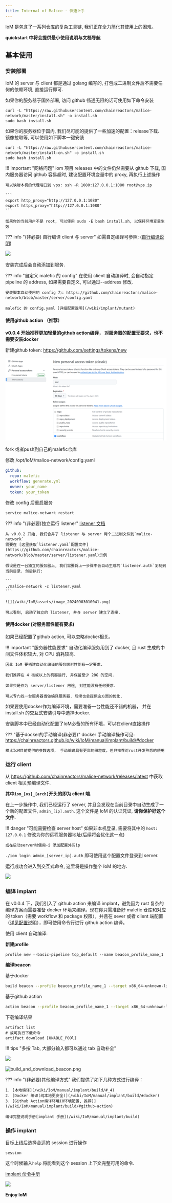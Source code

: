 ```yaml
---
title: Internal of Malice · 快速上手
---
```


IoM 是包含了一系列仓库的复杂工具链, 我们正在全力简化其使用上的困难。

**quickstart 中将会提供最小使用说明与文档导航**

## 基本使用

### 安装部署

IoM 的 server 与 client 都是通过 golang 编写的, 打包成二进制文件后不需要任何的依赖环境, 直接运行即可.

如果你的服务器于国外部署, 访问 github 畅通无阻的话可使用如下命令安装

```
curl -L "https://raw.githubusercontent.com/chainreactors/malice-network/master/install.sh" -o install.sh
sudo bash install.sh
```

如果你的服务器位于国内, 我们尽可能的提供了一些加速的配置：release下载、镜像拉取等, 可以使用如下脚本一键安装

```
curl -L "https://raw.githubusercontent.com/chainreactors/malice-network/master/install-cn.sh" -o install.sh
sudo bash install.sh
```

!!! important "网络问题"
	iom 项目 releases 中的文件仍然需要从 github 下载, 国内服务器访问 github 容易超时, 建议配置环境变量中的 proxy, 再执行上述操作
	
	可以映射本机的代理端口到 vps: ssh -R 1080:127.0.0.1:1080 root@vps.ip
	
	```
	export http_proxy="http://127.0.0.1:1080"
	export https_proxy="http://127.0.0.1:1080"
	```

	如果你的当前用户不是 root, 可以使用 sudo -E bash install.sh, 以保持环境变量生效

??? info "(非必要) 自行编译 client 与 server"
	如需自定编译可参照: ([自行编译说明](IoM/deploy/#_6))

![](/wiki/IoM/assets/install-pic.png)

安装完成后会自动添加到服务.


??? info "自定义 malefic 的 config"
	在使用 client 自动编译时, 会自动指定 pipeline 的 address, 如果需要自定义, 可以通过--address 修改.
	
	安装脚本自动使用的 config 为: https://github.com/chainreactors/malice-network/blob/master/server/config.yaml
	
	malefic 的 config.yaml [详细配置说明](/wiki/implant/mutant)
#### 使用github action （推荐）

**v0.0.4 开始推荐更加轻量的github action编译， 对服务器的配置无要求，也不需要安装docker**

新建github token: https://github.com/settings/tokens/new 

![](assets/Pasted%20image%2020250103134903.png)


fork 或者push到自己的malefic仓库

修改 /opt/IoM/malice-network/config.yaml

```yaml
github:  
  repo: malefic  
  workflow: generate.yml  
  owner: your_name
  token: your_token
```

修改 config 后重启服务

```bash
service malice-network restart
```

??? info "(非必要)独立运行 listener"
	[listener 文档](/wiki/IoM/manual/manual/deploy/#listener)
	
	从 v0.0.2 开始, 我们合并了 listener 与 server 两个二进制文件到`malice-network`
	需要在 [这里获取`listener.yaml`配置文件](https://github.com/chainreactors/malice-network/blob/master/server/listener.yaml)示例
	
	假设是在一台独立的服务器上, 我们需要将上一步骤中会自动生成的`listener.auth`复制到当前目录. 然后执行:
	
	```
	./malice-network -c listener.yaml
	```
	
	![](/wiki/IoM/assets/image_20240903010041.png)
	
	可以看到, 启动了独立的 listener, 并与 server 建立了连接.

#### 使用docker (对服务器性能有要求)

如果已经配置了github action, 可以忽略docker相关。

!!! important "服务器性能要求"
	自动化编译服务用到了 docker, 且 rust 生成的中间文件体积较大, 对 CPU 消耗较高.
	
	因此 IoM 要搭建自动化编译的服务端对性能有一定要求.
	
	我们推荐在 4 核或以上的机器运行, 并保留至少 20G 的空间.
	
	如果只是作为 server/listener 用途, 对性能没有任何要求.
	
	可以专门找一台服务器当做编译服务器. 后续也会提供这方面的优化.

如果要使用docker作为编译环境，需要准备一台性能还不错的机器， 并在install.sh 的交互式安装引导中选择docker.

安装脚本中已经自动化配置了IoM必备的所有环境，可以在client直接操作


??? "基于docker的手动编译(非必要)"
	docker 手动编译操作可见: https://chainreactors.github.io/wiki/IoM/manual/implant/build/#docker
	
	相比IoM目前提供的参数选项， 手动编译具有更高的细粒度，但只推荐对rust开发熟悉的使用


### 运行 client


从 https://github.com/chainreactors/malice-network/releases/latest 中获取 client 相关预编译文件.

**其中`iom_[os]_[arch]`开头的即为 client 端.**

在上一步操作中, 我们已经运行了 server, 并且会发现在当前目录中自动生成了一个新的配置文件, `admin_[ip].auth`. 这个文件是 IoM 的认证凭证, **请你保护好这个文件.**

!!! danger "可能需要检查 server host"
	如果非本机登录, 需要将其中的 `host: 127.0.0.1` 修改为你的远程服务器地址(后续将会优化这一点)
	
	或在启动server时使用-i 添加配置外网ip

`./iom login admin_[server_ip].auth` 即可使用这个配置文件登录到 server.

运行成功会进入到交互式命令, 这里将是操作整个 IoM 的地方.

![](/wiki/IoM/assets/NI55beE9Bo6ad5xtT3lcMuvunAd.png)

### 编译 implant

在 v0.0.4 下，我们引入了 github action 来编译 implant，避免因为 rust 复杂的编译方案而需要准备 docker 环境来编译。现在你只需准备好 malefic 仓库和对应的 token（需要 workflow 和 package 权限），并且在 sever 或者 client 端配置（[详见配置说明](/wiki/IoM/manual/manual/deploy)），即可使用命令行进行 github action 编译。

使用 client 自动编译:

**新建profile**

```
profile new --basic-pipeline tcp_default --name beacon_profile_name_1
```

**编译beacon**

基于docker
```bash
build beacon --profile beacon_profile_name_1 --target x86_64-unknown-linux-musl
```

基于github action
```bash
action beacon --profile beacon_profile_name_1 --target x86_64-unknown-linux-musl
```

下载编译结果
```
artifact list
# 或可执行下载命令
artifact download [UNABLE_POOl] 
```

!!! tips "多按 Tab, 大部分输入都可以通过 tab 自动补全"


![](/wiki/IoM/assets/aa8ef0f33fc8e19ea7bcb9cfb3b094e.png)


![build_and_download_beacon.png](/wiki/IoM/assets/build_and_download_beacon.png)

??? info "(非必要)其他编译方式"
	我们提供了如下几种方式进行编译：
	
    1. [本地编译](/wiki/IoM/manual/implant/build/#_4)
    2. [Docker 编译(纯本地更安全)](/wiki/IoM/manual/implant/build/#docker)
    3. [Github Action编译环境(0环境配置, 推荐)](/wiki/IoM/manual/implant/build/#github-action)

	编译完整说明手册[implant 手册](/wiki/IoM/manual/implant/build)

### 操作 implant

目标上线后选择合适的 session 进行操作

```
session
```

这个时候输入`help` 将能看到这个 session 上下文完整可用的命令.

[implant 命令手册](/wiki/IoM/manual/implant/)

![](/wiki/IoM/assets/image_20240819003338.png)

**Enjoy IoM**
